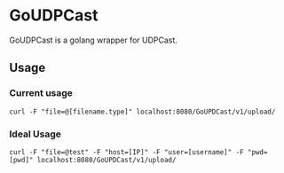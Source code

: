 # GoUDPCast

GoUDPCast is a golang wrapper for UDPCast.

## Usage

### Current usage

`curl -F "file=@[filename.type]" localhost:8080/GoUPDCast/v1/upload/`

### Ideal Usage

`curl -F "file=@test" -F "host=[IP]" -F "user=[username]" -F "pwd=[pwd]" localhost:8080/GoUPDCast/v1/upload/`